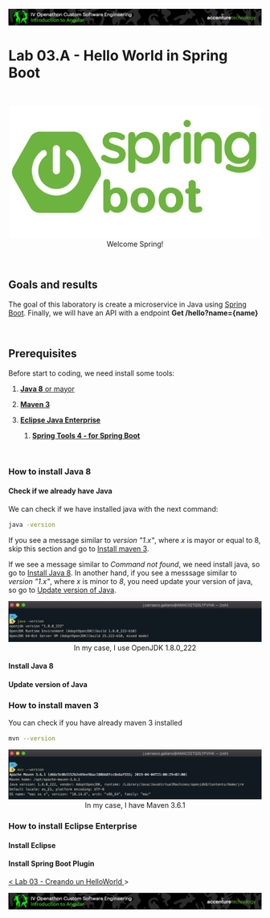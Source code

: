 <p align="center">
    <img src="../../resources/header.png">
</p>

# Lab 03.A - Hello World in Spring Boot

<br/>

<p align="center">
<img src="./resources/spring-boot-logo.png" width="500">
<br/>
Welcome Spring!
</p>
<br/>

## Goals and results
The goal of this laboratory is create a microservice in Java using [Spring Boot](https://spring.io/projects/spring-boot). Finally, we will have an API with a endpoint **Get /hello?name={name}**  

<br/>

## Prerequisites

Before start to coding, we need install some tools:

1. [**Java 8** or mayor](#how-to-install-java-8)

2. [**Maven 3**]()

3. [**Eclipse Java Enterprise**]()
   1. [**Spring Tools 4 - for Spring Boot**]()

<br/>

### How to install Java 8

#### Check if we already have Java
We can check if we have installed java with the next command:

```sh
java -version
```
If you see a message similar to *version "1.x"*, where *x* is mayor or equal to 8, skip this section and go to [Install maven 3](#how-to-install-maven-3).

If we see a message similar to *Command not found*, we need install java, so go to [Install Java 8](#install-java-8).
In another hand, if you see a messsage similar to *version "1.x"*, where *x* is minor to *8*, you need update your version of java, so go to [Update version of Java](#update-version-of-java).

<p align="center">
    <img src="./resources/java-version-out.png">
    In my case, I use OpenJDK 1.8.0_222
</p>

#### Install Java 8


#### Update version of Java


### How to install maven 3

You can check if you have already maven 3 installed

```sh
mvn --version
```

<p align="center">
    <img src="./resources/mvn-version-out.png">
    In my case, I have Maven 3.6.1
</p>


### How to install Eclipse Enterprise

#### Install Eclipse

#### Install Spring Boot Plugin


[< Lab 03 - Creando un HelloWorld ](../lab-03)>

<p align="center">
    <img src="../../resources/header.png">
</p>


